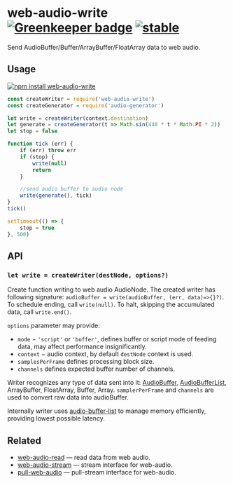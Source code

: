 # web-audio-write [![Greenkeeper badge](https://badges.greenkeeper.io/audiojs/web-audio-write.svg)](https://greenkeeper.io/) [![stable](https://img.shields.io/badge/stability-unstable-green.svg)](http://github.com/badges/stability-badges)

Send AudioBuffer/Buffer/ArrayBuffer/FloatArray data to web audio.

## Usage

[![npm install web-audio-write](https://nodei.co/npm/web-audio-write.png?mini=true)](https://npmjs.org/package/web-audio-write/)

```js
const createWriter = require('web-audio-write')
const createGenerator = require('audio-generator')

let write = createWriter(context.destination)
let generate = createGenerator(t => Math.sin(440 * t * Math.PI * 2))
let stop = false

function tick (err) {
	if (err) throw err
	if (stop) {
		write(null)
		return
	}

	//send audio buffer to audio node
	write(generate(), tick)
}
tick()

setTimeout(() => {
	stop = true
}, 500)
```

## API

### `let write = createWriter(destNode, options?)`

Create function writing to web audio AudioNode. The created writer has following signature: `audioBuffer = write(audioBuffer, (err, data)=>{}?)`. To schedule ending, call `write(null)`. To halt, skipping the accumulated data, call `write.end()`.

`options` parameter may provide:

* `mode` − `'script'` or `'buffer'`, defines buffer or script mode of feeding data, may affect performance insignificantly.
* `context` − audio context, by default `destNode` context is used.
* `samplesPerFrame` defines processing block size.
* `channels` defines expected buffer number of channels.

Writer recognizes any type of data sent into it: [AudioBuffer](https://github.com/audiojs/audio-buffer), [AudioBufferList](https://github.com/audiojs/audio-buffer-list), ArrayBuffer, FloatArray, Buffer, Array. `samplerPerFrame` and `channels` are used to convert raw data into audioBuffer.

Internally writer uses [audio-buffer-list](https://github.com/audiojs/audio-buffer-list) to manage memory efficiently, providing lowest possible latency.


## Related

* [web-audio-read](https://github.com/audiojs/web-audio-read) — read data from web audio.
* [web-audio-stream](https://github.com/audiojs/web-audio-stream) — stream interface for web-audio.
* [pull-web-audio](https://github.com/audiojs/pull-web-audio) — pull-stream interface for web-audio.
